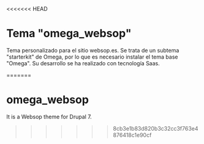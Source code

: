 <<<<<<< HEAD
# Tema "omega_websop"

Tema personalizado para el sitio websop.es. Se trata de un subtema "starterkit" de Omega, por lo que es necesario instalar el tema base "Omega". Su desarrollo se ha realizado con tecnología Saas.

=======
# omega_websop
It is a Websop theme for Drupal 7.
>>>>>>> 8cb3e1b83d820b3c32cc3f763e4876418c1e90cf
